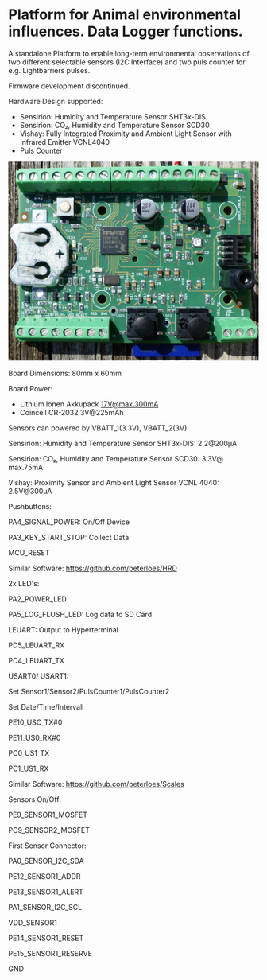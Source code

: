 # Platform for Animal environmental influences. Data Logger functions. 

A standalone Platform to enable long-term environmental observations
of two different selectable sensors (I2C Interface) and two puls counter for e.g. Lightbarriers pulses.

Firmware development discontinued.

Hardware Design supported:

- Sensirion: Humidity and Temperature Sensor SHT3x-DIS
- Sensirion: CO₂, Humidity and Temperature Sensor SCD30
- Vishay: Fully Integrated Proximity and Ambient Light Sensor with Infrared Emitter VCNL4040
- Puls Counter     	 

![My image](https://github.com/peterloes/Data_Logger/blob/main/Getting_Started_Tutorial/1_Electronic_board_top.jpg)

Board Dimensions: 80mm x 60mm

Board Power:
- Lithium Ionen Akkupack 17V@max.300mA
- Coincell CR-2032        3V@225mAh 

Sensors can powered by VBATT_1(3.3V), VBATT_2(3V):

Sensirion: Humidity and Temperature Sensor SHT3x-DIS:        2.2@200µA

Sensirion: CO₂, Humidity and Temperature Sensor SCD30:       3.3V@ max.75mA

Vishay: Proximity Sensor and Ambient Light Sensor VCNL 4040: 2.5V@300µA

Pushbuttons:

PA4_SIGNAL_POWER:   On/Off Device

PA3_KEY_START_STOP: Collect Data

MCU_RESET

Similar Software: https://github.com/peterloes/HRD

2x LED's:

PA2_POWER_LED

PA5_LOG_FLUSH_LED: Log data to SD Card

LEUART: Output to Hyperterminal

PD5_LEUART_RX

PD4_LEUART_TX

USART0/ USART1:

Set Sensor1/Sensor2/PulsCounter1/PulsCounter2

Set Date/Time/Intervall

PE10_USO_TX#0

PE11_US0_RX#0

PC0_US1_TX

PC1_US1_RX

Similar Software: https://github.com/peterloes/Scales

Sensors On/Off:

PE9_SENSOR1_MOSFET

PC9_SENSOR2_MOSFET

First Sensor Connector:

PA0_SENSOR_I2C_SDA

PE12_SENSOR1_ADDR

PE13_SENSOR1_ALERT

PA1_SENSOR_I2C_SCL

VDD_SENSOR1

PE14_SENSOR1_RESET

PE15_SENSOR1_RESERVE

GND
